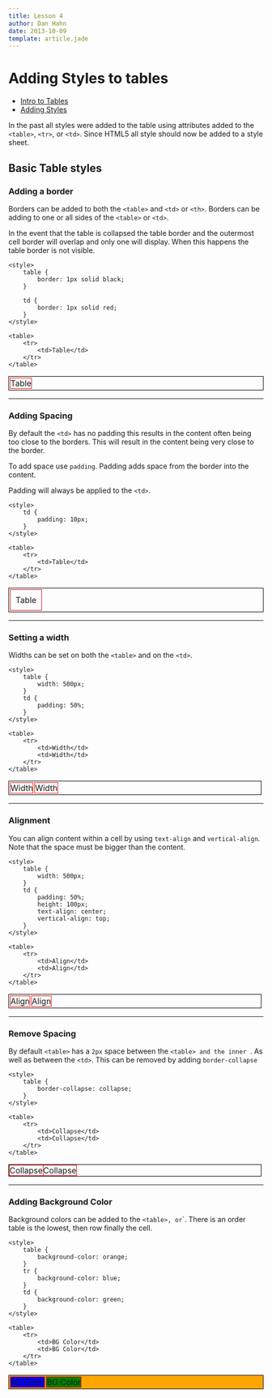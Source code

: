 ```yaml
---
title: Lesson 4
author: Dan Hahn
date: 2013-10-09
template: article.jade
---
```


# Adding Styles to tables

* [Intro to Tables]()
* [Adding Styles](styles.html)

In the past all styles were added to the table using attributes added to the `<table>`, `<tr>`, or `<td>`.  Since HTML5 all style should now be added to a style sheet.

## Basic Table styles

### Adding a border

Borders can be added to both the `<table>` and `<td>` or `<th>`.  Borders can be adding to one or all sides of the `<table>` or `<td>`.

In the event that the table is collapsed the table border and the outermost cell border will overlap and only one will display. When this happens the table border is not visible. 

	<style>
		table {
			border: 1px solid black;
		}

		td {
			border: 1px solid red;
		}
	</style>

	<table>
		<tr>
			<td>Table</td>
		</tr>
	</table>


<style>
	table.example {
		border: 1px solid black !important;
		border-collapse: separate;
		width: auto;
		border-spacing: 2px;
		border-radius: 0;
	}
	.example td {
		border: 1px solid red !important;
		border-radius: 0 !important;
		padding: 0;
	}
</style>

<table class="example">
	<tr>
		<td>Table</td>
	</tr>
</table>

-----

### Adding Spacing

By default the `<td>` has no padding this results in the content often being too close to the borders.  This will result in the content being very close to the border. 

To add space use `padding`.  Padding adds space from the border into the content. 

Padding will always be applied to the `<td>`.

	<style>
		td {
			padding: 10px;
		}
	</style>

	<table>
		<tr>
			<td>Table</td>
		</tr>
	</table>


<style>
	table.example {
		border: 1px solid black;
		border-collapse: separate;
		width: auto;
		border-spacing: 2px;
		border-radius: 0;
	}
	.example td {
		border: 1px solid red;
		border-radius: 0;		
	}
	.example.padding td {
		padding: 10px;
	}
</style>

<table class="example padding">
	<tr>
		<td>Table</td>
	</tr>
</table>

----

### Setting a width

Widths can be set on both the `<table>` and on the `<td>`.

	<style>
		table {
			width: 500px;
		}
		td {
			padding: 50%;
		}
	</style>

	<table>
		<tr>
			<td>Width</td>
			<td>Width</td>
		</tr>
	</table>

<style>
	table.example.width {
		width: 500px;
	}
	.example.width td {
		width: 50%;
	}
</style>

<table class="example width">
	<tr>
		<td>Width</td>
		<td>Width</td>
	</tr>
</table>

----

### Alignment

You can align content within a cell by using `text-align` and `vertical-align`.  Note that the space must be bigger than the content.  

	<style>
		table {
			width: 500px;
		}
		td {
			padding: 50%;
			height: 100px;
			text-align: center;
			vertical-align: top;
		}
	</style>

	<table>
		<tr>
			<td>Align</td>
			<td>Align</td>
		</tr>
	</table>

<style>
	table.example.width {
		width: 500px;
	}
	.example.width td {
		width: 50%;
text-align: center;
		vertical-align: top;
	}
</style>

<table class="example width">
	<tr>
		<td>Align</td>
		<td>Align</td>
	</tr>
</table>

---

### Remove Spacing

By default `<table>` has a `2px` space between the `<table> and the inner `<td>.  As well as between the `<td>`.  This can be removed by adding `border-collapse`


	<style>
		table {
			border-collapse: collapse;
		}
	</style>

	<table>
		<tr>
			<td>Collapse</td>
			<td>Collapse</td>
		</tr>
	</table>

<style>
	table.example.col {
		width: 500px;
border-collapse: collapse;
	}
	.example.col td {
		width: 50%;
text-align: center;
		vertical-align: top;
	}
</style>

<table class="example col">
	<tr>
		<td>Collapse</td>
		<td>Collapse</td>
	</tr>
</table>

---

### Adding Background Color

Background colors can be added to the `<table>, `<tr>` or `<td>`.   There is an order table is the lowest, then row finally the cell.

	<style>
		table {
			background-color: orange;
		}
		tr {
			background-color: blue;
		}
		td {
			background-color: green;
		}
	</style>

	<table>
		<tr>
			<td>BG Color</td>
			<td>BG Color</td>
		</tr>
	</table>

<style>
	table.example.bg {
		background-color: orange;
	}

	.example.bg tr {
		background-color: blue;
	}
	.example.bg tr .item {
		background-color: green;
	}
</style>

<table class="example bg">
	<tr>
		<td>BG Color</td>
		<td class="item">BG Color</td>
	</tr>
</table>
